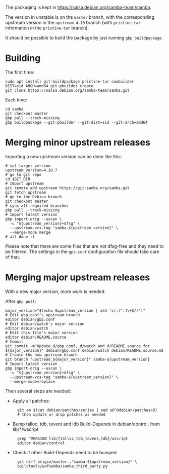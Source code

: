 The packaging is kept in https://salsa.debian.org/samba-team/samba.

The version in unstable is on the `master` branch, with the corresponding
upstream version in the `upstream_4.10` branch (with `pristine-tar` information
in the `pristine-tar` branch).

It should be possible to build the package by just running `gbp buildpackage`.

Building
========

The first time:

    sudo apt install git-buildpackage pristine-tar cowbuilder
    DIST=sid ARCH=amd64 git-pbuilder create
    git clone https://salsa.debian.org/samba-team/samba.git

Each time:

    cd samba
    git checkout master
    gbp pull --track-missing
    gbp buildpackage --git-pbuilder --git-dist=sid --git-arch=amd64

Merging minor upstream releases
===============================

Importing a new upstream version can be done like this:

    # set target version
    upstream_version=4.10.7
    # go to git repo
    cd $GIT_DIR
    # Import upstream
    git remote add upstream https://git.samba.org/samba.git
    git fetch upstream
    # go to the Debian branch
    git checkout master
    # sync all required branches
    gbp pull --track-missing
    # Import latest version
    gbp import-orig --uscan \
      -u "${upstream_version}+dfsg" \
      --upstream-vcs-tag "samba-${upstream_version}" \
      --merge-mode merge
    # all done :)


Please note that there are some files that are not dfsg-free and they need to
be filtered. The settings in the `gpb.conf` configuration file should take
care of that.

Merging major upstream releases
===============================

With a new major version, more work is needed.

After `gbp pull`:

    major_version="$(echo $upstream_version | sed 's/.[^.]\+$//')"
    # Edit gbp.conf's upstream-branch
    editor debian/gbp.conf
    # Edit debian/watch's major version
    editor debian/watch
    # Edit this file's major version
    editor debian/README.source
    # Commit
    git commit -m"Update d/gbp.conf, d/watch and d/README.source for ${major_version}" debian/gbp.conf debian/watch debian/README.source.md
    # Create the new upstream branch
    git branch "upstream_${major_version}" samba-${upstream_version}
    # Import latest version
    gbp import-orig --uscan \
      -u "${upstream_version}+dfsg" \
      --upstream-vcs-tag "samba-${upstream_version}" \
      --merge-mode=replace

Then several steps are needed:

- Apply all patches:

        git am $(cat debian/patches/series | sed s@^@debian/patches/@)
        # then update or drop patches as needed

- Bump talloc, tdb, tevent and ldb Build-Depends in debian/control, from lib/*/wscript

        grep ^VERSION lib/{talloc,tdb,tevent,ldb}/wscript
        editor debian/control

- Check if other Build-Depends need to be bumped

        git diff origin/master.."samba-${upstream_version}" \
        buildtools/wafsamba/samba_third_party.py
